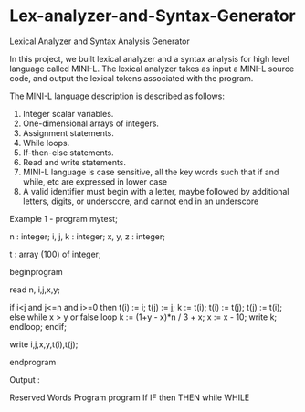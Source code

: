 # Lex-analyzer-and-Syntax-Generator

Lexical Analyzer and Syntax Analysis Generator

In this project, we built lexical analyzer and a syntax analysis for high level language called MINI-L. The lexical analyzer takes as input a MINI-L source code, and output the lexical tokens associated with the program.

The MINI-L language description is described as follows:
1.	Integer scalar variables. 
2.	One-dimensional arrays of integers. 
3.	Assignment statements. 
4.	While loops. 
5.	If-then-else statements. 
6.	Read and write statements. 
7.	MINI-L language is case sensitive, all the key words such that if and while, etc are expressed in lower case
8.	A valid identifier must begin with a letter, maybe followed by additional letters, digits, or underscore, and cannot end in an underscore


Example 1 - 
program mytest;

  n : integer;
  i, j, k : integer;
  x, y, z : integer;

  t : array (100) of integer;

beginprogram	

  read n, i,j,x,y;

  if i<j and j<=n and i>=0 then
     t(i) := i;
     t(j) := j;
     k := t(i);
     t(i) := t(j);
     t(j) := t(i);
  else
     while  x > y or false loop
        k := (1+y - x)*n / 3 + x;
        x := x - 10;
        write k;
     endloop;
  endif;

  write i,j,x,y,t(i),t(j);

endprogram

Output :

Reserved Words
Program                  program
If                                   IF
then                         THEN
while                        WHILE
